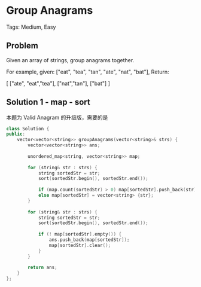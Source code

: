 # Group Anagrams

Tags: Medium, Easy

## Problem

Given an array of strings, group anagrams together.

For example, given: ["eat", "tea", "tan", "ate", "nat", "bat"], 
Return:

[
  ["ate", "eat","tea"],
  ["nat","tan"],
  ["bat"]
]

## Solution 1 - map - sort

本题为 Valid Anagram 的升级版，需要的是


```cpp
class Solution {
public:
    vector<vector<string>> groupAnagrams(vector<string>& strs) {
        vector<vector<string>> ans;
        
        unordered_map<string, vector<string>> map;
        
        for (string& str : strs) {
            string sortedStr = str;
            sort(sortedStr.begin(), sortedStr.end());
            
            if (map.count(sortedStr) > 0) map[sortedStr].push_back(str);
            else map[sortedStr] = vector<string> {str};
        }
        
        for (string& str : strs) {
            string sortedStr = str;
            sort(sortedStr.begin(), sortedStr.end());
            
            if (! map[sortedStr].empty()) {
                ans.push_back(map[sortedStr]);
                map[sortedStr].clear();
            }
        }
        
        return ans;
    }
};
```